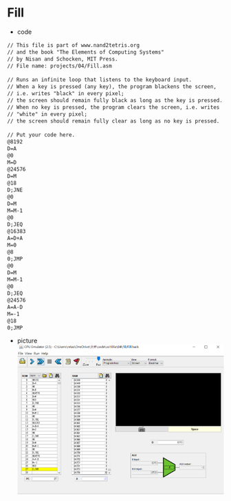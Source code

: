 # Fill
* code
```
// This file is part of www.nand2tetris.org
// and the book "The Elements of Computing Systems"
// by Nisan and Schocken, MIT Press.
// File name: projects/04/Fill.asm

// Runs an infinite loop that listens to the keyboard input.
// When a key is pressed (any key), the program blackens the screen,
// i.e. writes "black" in every pixel;
// the screen should remain fully black as long as the key is pressed. 
// When no key is pressed, the program clears the screen, i.e. writes
// "white" in every pixel;
// the screen should remain fully clear as long as no key is pressed.

// Put your code here.
@8192
D=A
@0
M=D
@24576
D=M
@18
D;JNE
@0
D=M
M=M-1
@0
D;JEQ
@16383
A=D+A
M=0
@8
0;JMP
@0
D=M
M=M-1
@0
D;JEQ
@24576
A=A-D
M=-1
@18
0;JMP
```
* picture
![picture](https://github.com/ZKX-0326/co109a/blob/master/HW/picture/%E6%9C%AA%E5%91%BD%E5%90%8D3.png)
